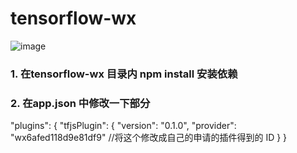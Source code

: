 # tensorflow-wx
![image](https://github.com/Jackie-Lin/test/blob/master/gh_f2285e36f1c5_258.jpg)
### 1. 在tensorflow-wx 目录内 npm install 安装依赖
### 2. 在app.json 中修改一下部分
"plugins": {
    "tfjsPlugin": {
      "version": "0.1.0",
      "provider": "wx6afed118d9e81df9" //将这个修改成自己的申请的插件得到的 ID
   }
}
